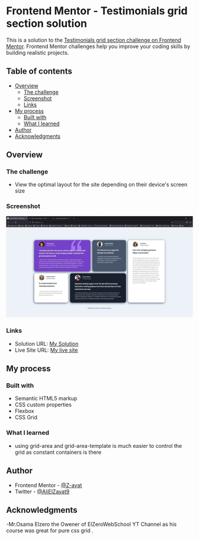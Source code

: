 # Frontend Mentor - Testimonials grid section solution

This is a solution to the [Testimonials grid section challenge on Frontend Mentor](https://www.frontendmentor.io/challenges/testimonials-grid-section-Nnw6J7Un7). Frontend Mentor challenges help you improve your coding skills by building realistic projects. 

## Table of contents

- [Overview](#overview)
  - [The challenge](#the-challenge)
  - [Screenshot](#screenshot)
  - [Links](#links)
- [My process](#my-process)
  - [Built with](#built-with)
  - [What I learned](#what-i-learned)
- [Author](#author)
- [Acknowledgments](#acknowledgments)

## Overview

### The challenge

- View the optimal layout for the site depending on their device's screen size

### Screenshot

![](./screenshot.jpg)

### Links

- Solution URL: [My Solution](https://github.com/Z-ayat/testimonials-grid-section-main)
- Live Site URL: [My live site](https://z-ayat.github.io/testimonials-grid-section-main/)

## My process

### Built with

- Semantic HTML5 markup
- CSS custom properties
- Flexbox
- CSS Grid

### What I learned

- using grid-area and grid-area-template is much easier to control the grid as constant containers is there


## Author

- Frontend Mentor - [@Z-ayat](https://www.frontendmentor.io/profile/Z-ayat)
- Twitter - [@AliElZayat9](https://twitter.com/AliElZayat9)

## Acknowledgments

-Mr.Osama Elzero the Owener of ElZeroWebSchool YT Channel as his course was great for pure css grid .
